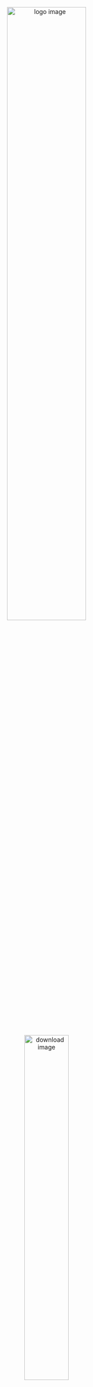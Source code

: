 <p align="center"><img src="https://raw.githubusercontent.com/trolit/sShuffler/storage/images/logo.png" width="60%" alt="logo image"></p>

<p align="center"><a href="https://github.com/trolit/sShuffler/releases/download/v1.1/sShuffler_desktop.zip"><img src="https://raw.githubusercontent.com/trolit/sShuffler/storage/images/5.png" width="45%" alt="download image"></a></p>

Check for viruses <a href="https://www.virustotal.com/gui/url-analysis/u-9e728f005d4938ca844107d17563e5b59933ac5ece9509a575959eccd515ed14-1586804287/detection">here</a> with VirusTotal.

<h4>About</h4>

<p align="justify">sShuffler stands for song Shuffler. It is an open source, simple solution that gives playlists second life(literally) by randomly(well, pseudorandomly..) rearranging it. If you listen to the songs in the same order(especially while driving a car), sooner or later you will want to reorder it to make it unpredictable. What you can do is use random play function(if your car owns it).. but that might feel just too random(you don't want to get the same song N times) or.. try software that reorders playlist for you so you don't have to rename songs manually and loose time(I recommend Mp3Tag if you want to sort playlist freely). sShuffler generates output with leading zeros that order is strongly observed by most music players. Created for private purposes but maybe someone will find it useful too :) </p>

<h4>Consider the following situation</h4>

<p align="justify">You uploaded 15 songs on USB drive in 1..15 convention. Then you connected it to the music player. After first song ended, player launched track number 11. That's because music player found at first place number 1. If you switch next songs you will get 12, 13, 14, 15 and after 15 you will hear second track. Some of the players act like that. How to overcome this situation? Refer to car documentation and configure music player or... use quicker workaround by adding leading zeros.</p>

<p align="justify">If you use leading zeros for the mentioned 15 tracks, for e.g. 001 to 015, position of the 1 will matter so your music player after track 001 will launch 002!</p>

<h4>About app</h4>

<p align="justify">sShuffler generates output like this</p>

<p align="left"><img src="https://raw.githubusercontent.com/trolit/sShuffler/storage/images/3.png" width="40%" alt="generate from 1"></p>

<p align="justify">But if needed, you can set manually starting number(when for e.g. you got some new tracks that you want to put at the beginning of the playlist). Then new tracks order can also be automated but this time without specifying starting point:) </p>

<p align="left"><img src="https://raw.githubusercontent.com/trolit/sShuffler/storage/images/4.png" width="40%" alt="generate from N"></p>

<p align="justify">sShuffler interface looks like this</p>

<p align="center"><img src="https://raw.githubusercontent.com/trolit/sShuffler/storage/images/1.PNG" width="70%" alt="sShuffler interface"></p>

<p align="justify">In the Log area you will see messages that appear on certain events</p>

<p align="center"><img src="https://raw.githubusercontent.com/trolit/sShuffler/storage/images/2.PNG" width="70%" alt="sShuffler - log"></p>

<h4>Usage</h4>

<p align="justify">After downloading zip file, unpack and launch exe file, tool will popup. Check for help if you want to, drop songs you want to randomly(pseudorandomly) reorder and get the output. sShuffler does not overwrite source data. </p>

<br/>
<br/>
<br/>

Snake emoji used as logo belongs to Twitter and is licensed under CC BY 4.0 (<a href="https://iconify.design/icon-sets/twemoji/snake.html">source</a>)

Download icon belongs to icons8 (<a href="https://icons8.com/icons">source</a>)

sShuffler uses TagLib# to modify track number(<a href="https://github.com/mono/taglib-sharp">source</a>)

Loading icon used in progress panel(<a href="https://loading.io/">source</a>)

<br/>
<br/>

Template generated using <a href="https://github.com/trolit/EzGitDoc">EzGitDoc</a>

